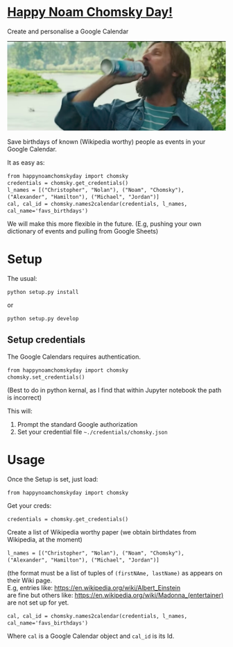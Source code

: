 # [Happy Noam Chomsky Day!](https://www.youtube.com/watch?v=dXE6ZafkRMI)
Create and personalise a Google Calendar

![Alt text](./png/hncd_mrfantastic.png?raw=true "Title")


Save birthdays of known (Wikipedia worthy) people as events in your Google Calendar. 

It as easy as:

```
from happynoamchomskyday import chomsky
credentials = chomsky.get_credentials()
l_names = [("Christopher", "Nolan"), ("Noam", "Chomsky"), ("Alexander", "Hamilton"), ("Michael", "Jordan")]
cal, cal_id = chomsky.names2calendar(credentials, l_names, cal_name='favs_birthdays')
```

We will make this more flexible in the future. (E.g, pushing your own dictionary of events and pulling from Google Sheets) 


# Setup
The usual:
```
python setup.py install 
```
or 
```
python setup.py develop
```

## Setup credentials  
The Google Calendars requires authentication. 
```
from happynoamchomskyday import chomsky  
chomsky.set_credentials()
```
(Best to do in python kernal, as I find that within Jupyter notebook the path is incorrect)

This will:  
1. Prompt the standard Google authorization  
2. Set your credential file `~./credentials/chomsky.json`   
    

# Usage
Once the Setup is set, just load:  
```
from happynoamchomskyday import chomsky
```
Get your creds:  
```
credentials = chomsky.get_credentials()
```
Create a list of Wikipedia worthy paper (we obtain birthdates from Wikipedia, at the moment)  
```
l_names = [("Christopher", "Nolan"), ("Noam", "Chomsky"), ("Alexander", "Hamilton"), ("Michael", "Jordan")]
```
(the format must be a list of tuples of `(firstNAme, lastName)` as appears on their Wiki page.  
E.g, entries like: https://en.wikipedia.org/wiki/Albert_Einstein    
are fine but others like: https://en.wikipedia.org/wiki/Madonna_(entertainer)  
are not set up for yet.  

```
cal, cal_id = chomsky.names2calendar(credentials, l_names, cal_name='favs_birthdays')
```
Where `cal` is a Google Calendar object and `cal_id` is its Id.
